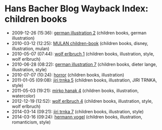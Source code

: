 # Hans Bacher Blog Wayback Index: children books

* 2009-12-26 (15:36): [german illustration 2](https://web.archive.org/web/https://one1more2time3.wordpress.com/2009/12/26/german-illustration-2/) (children books, german illustration)
* 2010-03-12 (12:25): [MULAN children-book](https://web.archive.org/web/https://one1more2time3.wordpress.com/2010/03/12/mulan-children-book/) (children books, disney, illustration, mulan)
* 2010-05-07 (07:44): [wolf erlbruch 1](https://web.archive.org/web/https://one1more2time3.wordpress.com/2010/05/07/wolf-erlbruch-1/) (children books, illustration, style, wolf erlbruch)
* 2010-06-28 (08:22): [german illustration 7](https://web.archive.org/web/https://one1more2time3.wordpress.com/2010/06/28/german-illustration-5/) (children books, dieter lange, illustration, style)
* 2010-07-07 (10:24): [horror](https://web.archive.org/web/https://one1more2time3.wordpress.com/2010/07/07/horror/) (children books, illustration)
* 2011-01-05 (09:08): [jiri trnka 5](https://web.archive.org/web/https://one1more2time3.wordpress.com/2011/01/05/jiri-trnka-5/) (children books, illustration, JIRI TRNKA, style)
* 2011-05-03 (19:21): [mirko hanak 4](https://web.archive.org/web/https://one1more2time3.wordpress.com/2011/05/03/mirko-hanak-4/) (children books, illustration, watercolor)
* 2012-12-19 (12:52): [wolf erlbruch 4](https://web.archive.org/web/https://one1more2time3.wordpress.com/2012/12/19/wolf-erlbruch-4/) (children books, illustration, style, wolf erlbruch)
* 2014-03-14 (09:21): [jiri trnka 7](https://web.archive.org/web/https://one1more2time3.wordpress.com/2014/03/14/jiri-trnka-7/) (children books, illustration, style)
* 2014-03-16 (09:24): [hermann vogel](https://web.archive.org/web/https://one1more2time3.wordpress.com/2014/03/16/hermann-vogel/) (children books, illustration, romanticism, style)